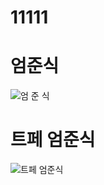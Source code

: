# 11111
# 엄준식
![엄 준 식](https://opgg-com-image.akamaized.net/attach/images/20200513062029.1056898.jpg)
# 트페 엄준식
![트페 엄준식](https://blog.kakaocdn.net/dn/xHLXw/btqSATvl5Ur/JnimSEkADsiDsrXZUW9QL1/img.jpg)

